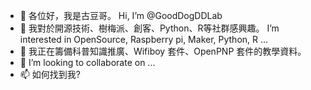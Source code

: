 - 👋 各位好，我是古豆哥。 Hi, I’m @GoodDogDDLab
- 👀 我對於開源技術、樹梅派、創客、Python、R等社群感興趣。 I’m interested in OpenSource, Raspberry pi, Maker, Python, R ... 
- 🌱 我正在籌備科普知識推廣、Wifiboy 套件、OpenPNP 套件的教學資料。 
- 💞️ I’m looking to collaborate on ...
- 📫 如何找到我?

<!---
GoodDogDDLab/GoodDogDDLab is a ✨ special ✨ repository because its `README.md` (this file) appears on your GitHub profile.
You can click the Preview link to take a look at your changes.
--->
